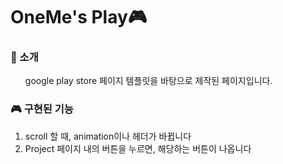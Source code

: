 <h1 color="orange">OneMe's Play🎮</h1>
<dl>
<h3>🏹 소개</h3>
<ul style="list-style:none">
  <li>google play store 페이지 템플릿을 바탕으로 제작된 페이지입니다.</li>
</ul>
<h3>🎮 구현된 기능</h3>
<ol>
  <li>scroll 할 때, animation이나 헤더가 바뀝니다</li>
  <li>Project 페이지 내의 버튼을 누르면, 해당하는 버튼이 나옵니다</li>
</ol>
